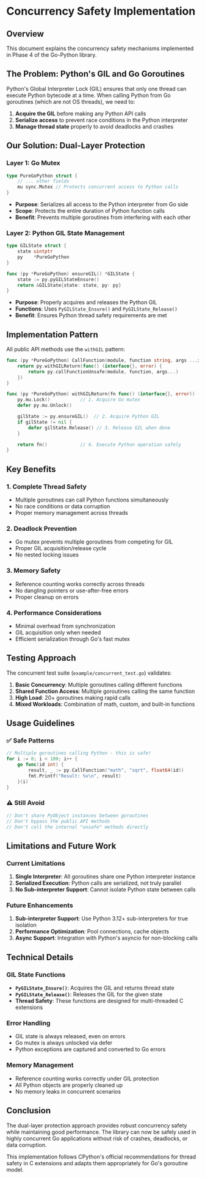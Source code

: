 # Concurrency Safety Implementation

## Overview

This document explains the concurrency safety mechanisms implemented in Phase 4 of the Go-Python library.

## The Problem: Python's GIL and Go Goroutines

Python's Global Interpreter Lock (GIL) ensures that only one thread can execute Python bytecode at a time. When calling Python from Go goroutines (which are not OS threads), we need to:

1. **Acquire the GIL** before making any Python API calls
2. **Serialize access** to prevent race conditions in the Python interpreter
3. **Manage thread state** properly to avoid deadlocks and crashes

## Our Solution: Dual-Layer Protection

### Layer 1: Go Mutex
```go
type PureGoPython struct {
    // ... other fields
    mu sync.Mutex // Protects concurrent access to Python calls
}
```

- **Purpose**: Serializes all access to the Python interpreter from Go side
- **Scope**: Protects the entire duration of Python function calls
- **Benefit**: Prevents multiple goroutines from interfering with each other

### Layer 2: Python GIL State Management
```go
type GILState struct {
    state uintptr
    py    *PureGoPython
}

func (py *PureGoPython) ensureGIL() *GILState {
    state := py.pyGILStateEnsure()
    return &GILState{state: state, py: py}
}
```

- **Purpose**: Properly acquires and releases the Python GIL
- **Functions**: Uses `PyGILState_Ensure()` and `PyGILState_Release()`
- **Benefit**: Ensures Python thread safety requirements are met

## Implementation Pattern

All public API methods use the `withGIL` pattern:

```go
func (py *PureGoPython) CallFunction(module, function string, args ...interface{}) (interface{}, error) {
    return py.withGILReturn(func() (interface{}, error) {
        return py.callFunctionUnsafe(module, function, args...)
    })
}

func (py *PureGoPython) withGILReturn(fn func() (interface{}, error)) (interface{}, error) {
    py.mu.Lock()           // 1. Acquire Go mutex
    defer py.mu.Unlock()

    gilState := py.ensureGIL()  // 2. Acquire Python GIL
    if gilState != nil {
        defer gilState.Release() // 3. Release GIL when done
    }

    return fn()            // 4. Execute Python operation safely
}
```

## Key Benefits

### 1. **Complete Thread Safety**
- Multiple goroutines can call Python functions simultaneously
- No race conditions or data corruption
- Proper memory management across threads

### 2. **Deadlock Prevention**
- Go mutex prevents multiple goroutines from competing for GIL
- Proper GIL acquisition/release cycle
- No nested locking issues

### 3. **Memory Safety**
- Reference counting works correctly across threads
- No dangling pointers or use-after-free errors
- Proper cleanup on errors

### 4. **Performance Considerations**
- Minimal overhead from synchronization
- GIL acquisition only when needed
- Efficient serialization through Go's fast mutex

## Testing Approach

The concurrent test suite (`example/concurrent_test.go`) validates:

1. **Basic Concurrency**: Multiple goroutines calling different functions
2. **Shared Function Access**: Multiple goroutines calling the same function
3. **High Load**: 20+ goroutines making rapid calls
4. **Mixed Workloads**: Combination of math, custom, and built-in functions

## Usage Guidelines

### ✅ Safe Patterns
```go
// Multiple goroutines calling Python - this is safe!
for i := 0; i < 100; i++ {
    go func(id int) {
        result, _ := py.CallFunction("math", "sqrt", float64(id))
        fmt.Printf("Result: %v\n", result)
    }(i)
}
```

### ⚠️ Still Avoid
```go
// Don't share PyObject instances between goroutines
// Don't bypass the public API methods
// Don't call the internal "unsafe" methods directly
```

## Limitations and Future Work

### Current Limitations
1. **Single Interpreter**: All goroutines share one Python interpreter instance
2. **Serialized Execution**: Python calls are serialized, not truly parallel
3. **No Sub-interpreter Support**: Cannot isolate Python state between calls

### Future Enhancements
1. **Sub-interpreter Support**: Use Python 3.12+ sub-interpreters for true isolation
2. **Performance Optimization**: Pool connections, cache objects
3. **Async Support**: Integration with Python's asyncio for non-blocking calls

## Technical Details

### GIL State Functions
- **`PyGILState_Ensure()`**: Acquires the GIL and returns thread state
- **`PyGILState_Release()`**: Releases the GIL for the given state
- **Thread Safety**: These functions are designed for multi-threaded C extensions

### Error Handling
- GIL state is always released, even on errors
- Go mutex is always unlocked via defer
- Python exceptions are captured and converted to Go errors

### Memory Management
- Reference counting works correctly under GIL protection
- All Python objects are properly cleaned up
- No memory leaks in concurrent scenarios

## Conclusion

The dual-layer protection approach provides robust concurrency safety while maintaining good performance. The library can now be safely used in highly concurrent Go applications without risk of crashes, deadlocks, or data corruption.

This implementation follows CPython's official recommendations for thread safety in C extensions and adapts them appropriately for Go's goroutine model.